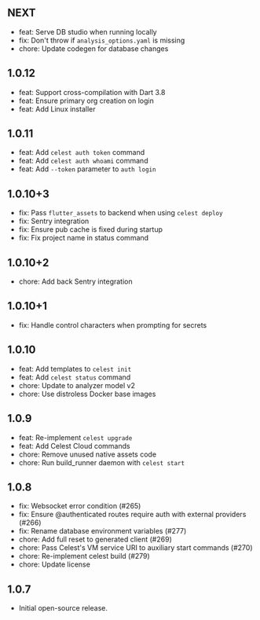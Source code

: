 ## NEXT

- feat: Serve DB studio when running locally
- fix: Don't throw if `analysis_options.yaml` is missing
- chore: Update codegen for database changes

## 1.0.12

- feat: Support cross-compilation with Dart 3.8
- feat: Ensure primary org creation on login
- feat: Add Linux installer

## 1.0.11

- feat: Add `celest auth token` command
- feat: Add `celest auth whoami` command
- feat: Add `--token` parameter to `auth login`

## 1.0.10+3

- fix: Pass `flutter_assets` to backend when using `celest deploy`
- fix: Sentry integration
- fix: Ensure pub cache is fixed during startup
- fix: Fix project name in status command

## 1.0.10+2

- chore: Add back Sentry integration

## 1.0.10+1

- fix: Handle control characters when prompting for secrets

## 1.0.10

- feat: Add templates to `celest init`
- feat: Add `celest status` command
- chore: Update to analyzer model v2
- chore: Use distroless Docker base images

## 1.0.9

- feat: Re-implement `celest upgrade`
- feat: Add Celest Cloud commands
- chore: Remove unused native assets code
- chore: Run build_runner daemon with `celest start`

## 1.0.8

- fix: Websocket error condition (#265)
- fix: Ensure @authenticated routes require auth with external providers (#266)
- fix: Rename database environment variables (#277)
- chore: Add full reset to generated client (#269)
- chore: Pass Celest's VM service URI to auxiliary start commands (#270)
- chore: Re-implement celest build (#279)
- chore: Update license

## 1.0.7

- Initial open-source release.
